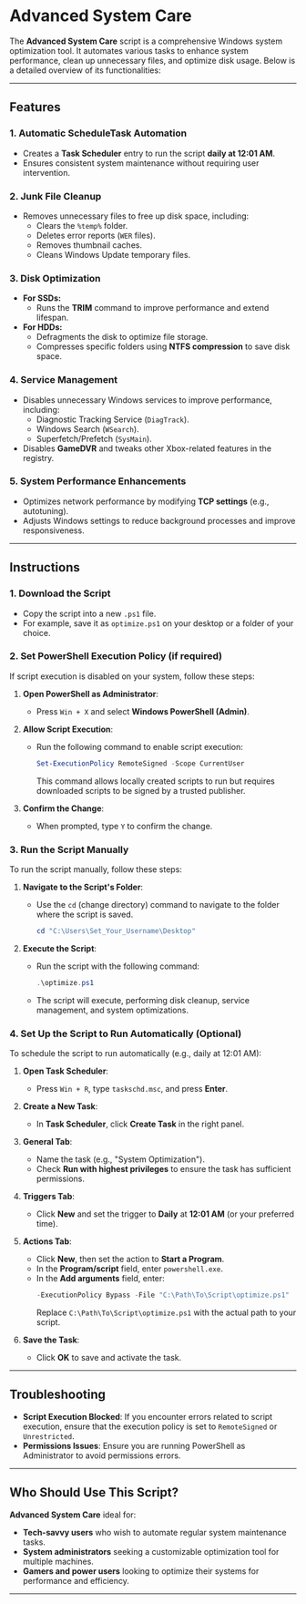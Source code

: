 # Advanced System Care

The **Advanced System Care** script is a comprehensive Windows system optimization tool. It automates various tasks to enhance system performance, clean up unnecessary files, and optimize disk usage. Below is a detailed overview of its functionalities:

---

## Features

### 1. **Automatic ScheduleTask Automation**
   - Creates a **Task Scheduler** entry to run the script **daily at 12:01 AM**.  
   - Ensures consistent system maintenance without requiring user intervention.

### 2. **Junk File Cleanup**
   - Removes unnecessary files to free up disk space, including:
     - Clears the `%temp%` folder.
     - Deletes error reports (`WER` files).
     - Removes thumbnail caches.
     - Cleans Windows Update temporary files.

### 3. **Disk Optimization**
   - **For SSDs:**
     - Runs the **TRIM** command to improve performance and extend lifespan.
   - **For HDDs:**
     - Defragments the disk to optimize file storage.
     - Compresses specific folders using **NTFS compression** to save disk space.

### 4. **Service Management**
   - Disables unnecessary Windows services to improve performance, including:
     - Diagnostic Tracking Service (`DiagTrack`).
     - Windows Search (`WSearch`).
     - Superfetch/Prefetch (`SysMain`).
   - Disables **GameDVR** and tweaks other Xbox-related features in the registry.

### 5. **System Performance Enhancements**
   - Optimizes network performance by modifying **TCP settings** (e.g., autotuning).
   - Adjusts Windows settings to reduce background processes and improve responsiveness.

---

## Instructions

### 1. **Download the Script**
   - Copy the script into a new `.ps1` file.
   - For example, save it as `optimize.ps1` on your desktop or a folder of your choice.

### 2. **Set PowerShell Execution Policy** (if required)
   If script execution is disabled on your system, follow these steps:

   1. **Open PowerShell as Administrator**:
      - Press `Win + X` and select **Windows PowerShell (Admin)**.

   2. **Allow Script Execution**:
      - Run the following command to enable script execution:
        ```powershell
        Set-ExecutionPolicy RemoteSigned -Scope CurrentUser
        ```
        This command allows locally created scripts to run but requires downloaded scripts to be signed by a trusted publisher.

   3. **Confirm the Change**:
      - When prompted, type `Y` to confirm the change.

### 3. **Run the Script Manually**
   To run the script manually, follow these steps:

   1. **Navigate to the Script's Folder**:
      - Use the `cd` (change directory) command to navigate to the folder where the script is saved.
        ```powershell
        cd "C:\Users\Set_Your_Username\Desktop"
        ```

   2. **Execute the Script**:
      - Run the script with the following command:
        ```powershell
        .\optimize.ps1
        ```
      - The script will execute, performing disk cleanup, service management, and system optimizations.

### 4. **Set Up the Script to Run Automatically (Optional)**
   To schedule the script to run automatically (e.g., daily at 12:01 AM):

   1. **Open Task Scheduler**:
      - Press `Win + R`, type `taskschd.msc`, and press **Enter**.

   2. **Create a New Task**:
      - In **Task Scheduler**, click **Create Task** in the right panel.

   3. **General Tab**:
      - Name the task (e.g., "System Optimization").
      - Check **Run with highest privileges** to ensure the task has sufficient permissions.

   4. **Triggers Tab**:
      - Click **New** and set the trigger to **Daily** at **12:01 AM** (or your preferred time).

   5. **Actions Tab**:
      - Click **New**, then set the action to **Start a Program**.
      - In the **Program/script** field, enter `powershell.exe`.
      - In the **Add arguments** field, enter:
        ```powershell
        -ExecutionPolicy Bypass -File "C:\Path\To\Script\optimize.ps1"
        ```
        Replace `C:\Path\To\Script\optimize.ps1` with the actual path to your script.

   6. **Save the Task**:
      - Click **OK** to save and activate the task.

---

## Troubleshooting

- **Script Execution Blocked**: If you encounter errors related to script execution, ensure that the execution policy is set to `RemoteSigned` or `Unrestricted`.
- **Permissions Issues**: Ensure you are running PowerShell as Administrator to avoid permissions errors.

---

## Who Should Use This Script?

**Advanced System Care** ideal for:
- **Tech-savvy users** who wish to automate regular system maintenance tasks.
- **System administrators** seeking a customizable optimization tool for multiple machines.
- **Gamers and power users** looking to optimize their systems for performance and efficiency.

---
